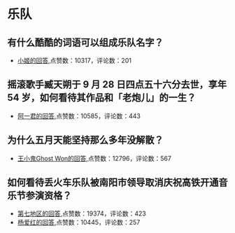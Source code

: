 #  乐队 
## 有什么酷酷的词语可以组成乐队名字？
- [小姬的回答](https://www.zhihu.com/question/363611252/answer/967065122),点赞数：10317，评论数：201
## 摇滚歌手臧天朔于 9 月 28 日四点五十六分去世，享年 54 岁，如何看待其作品和「老炮儿」的一生？
- [阿一君的回答](https://www.zhihu.com/question/296389313/answer/499870554),点赞数：10585，评论数：443
## 为什么五月天能坚持那么多年没解散？
- [王小鬼Ghost Won的回答](https://www.zhihu.com/question/287728109/answer/479183484),点赞数：12796，评论数：567
## 如何看待丢火车乐队被南阳市领导取消庆祝高铁开通音乐节参演资格？
- [第七地区的回答](https://www.zhihu.com/question/355505486/answer/892609861),点赞数：19374，评论数：423
- [杨爱红的回答](https://www.zhihu.com/question/355505486/answer/893787747),点赞数：10445，评论数：257
